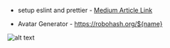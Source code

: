 - setup eslint and prettier - [Medium Article Link ](https://medium.com/@sindhujad6/setting-up-eslint-and-prettier-in-a-node-js-project-f2577ee2126f)

- Avatar Generator - https://robohash.org/${name}

![alt text](image.png)
